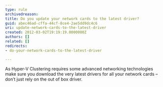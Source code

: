 ```yaml
---
type: rule
archivedreason: 
title: Do you update your network cards to the latest driver?
guid: abec46ad-cffa-44cf-8ce4-2ae5dd9dc4c6
uri: update-network-cards-to-the-latest-driver
created: 2012-03-02T19:19:19.0000000Z
authors: []
related: []
redirects: 
- do-your-network-cards-to-the-latest-driver

---
```


As Hyper-V Clustering requires some advanced networking technologies make sure you download the very latest drivers for all your network cards – don’t just rely on the out of box driver.  

<!--endintro-->
